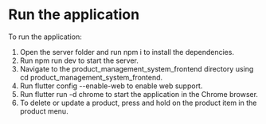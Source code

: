 # Run the application

To run the application:

1. Open the server folder and run npm i to install the dependencies.
2. Run npm run dev to start the server.
3. Navigate to the product_management_system_frontend directory using cd product_management_system_frontend.
4. Run flutter config --enable-web to enable web support.
5. Run flutter run -d chrome to start the application in the Chrome browser.
6. To delete or update a product, press and hold on the product item in the product menu.
